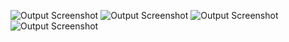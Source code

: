 ![Output Screenshot](assets/1.png)
![Output Screenshot](assets/2.png)
![Output Screenshot](assets/3.png)
![Output Screenshot](assets/4.png)

